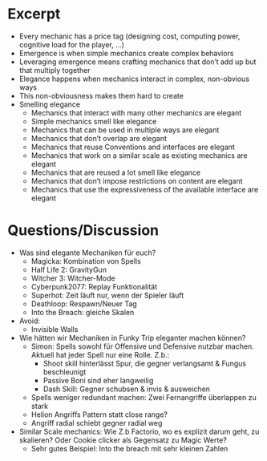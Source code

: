 # Excerpt

- Every mechanic has a price tag (designing cost, computing power, cognitive load for the player, …)
- Emergence is when simple mechanics create complex behaviors
- Leveraging emergence means crafting mechanics that don’t add up but that multiply together
- Elegance happens when mechanics interact in complex, non-obvious ways
- This non-obviousness makes them hard to create
- Smelling elegance
    - Mechanics that interact with many other mechanics are elegant
    - Simple mechanics smell like elegance
    - Mechanics that can be used in multiple ways are elegant
    - Mechanics that don’t overlap are elegant
    - Mechanics that reuse Conventions and interfaces are elegant
    - Mechanics that work on a similar scale as existing mechanics are elegant
    - Mechanics that are reused a lot smell like elegance
    - Mechanics that don’t impose restrictions on content are elegant
    - Mechanics that use the expressiveness of the available interface are elegant

# Questions/Discussion

- Was sind elegante Mechaniken für euch?
    - Magicka: Kombination von Spells
    - Half Life 2: GravityGun
    - Witcher 3: Witcher-Mode
    - Cyberpunk2077: Replay Funktionalität
    - Superhot: Zeit läuft nur, wenn der Spieler läuft
    - Deathloop: Respawn/Neuer Tag
    - Into the Breach: gleiche Skalen
- Avoid:
    - Invisible Walls
- Wie hätten wir Mechaniken in Funky Trip eleganter machen können?
    - Simon: Spells sowohl für Offensive und Defensive nutzbar machen. Aktuell hat jeder Spell nur eine Rolle. Z.b.:
        - Shoot skill hinterlässt Spur, die gegner verlangsamt & Fungus beschleunigt
        - Passive Boni sind eher langweilig
        - Dash Skill: Gegner schubsen & invis & ausweichen
    - Spells weniger redundant machen: Zwei Fernangriffe überlappen zu stark
    - Helion Angriffs Pattern statt close range?
    - Angriff radial schiebt gegner radial weg
- Similar Scale mechanics: Wie Z.b Factorio, wo es explizit darum geht, zu skalieren? Oder Cookie clicker als Gegensatz zu Magic Werte?
    - Sehr gutes Beispiel: Into the breach mit sehr kleinen Zahlen
